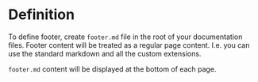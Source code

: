 # Definition

To define footer, create `footer.md` file in the root of your documentation files.
Footer content will be treated as a regular page content.
I.e. you can use the standard markdown and all the custom extensions.

`footer.md` content will be displayed at the bottom of each page.